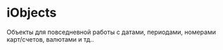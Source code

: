 iObjects
========

Объекты для повседневной работы с датами, периодами, номерами карт/счетов, валютами и тд..